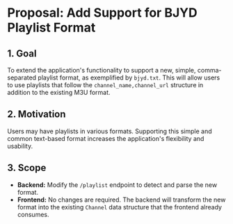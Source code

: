 # Proposal: Add Support for BJYD Playlist Format

## 1. Goal

To extend the application's functionality to support a new, simple, comma-separated playlist format, as exemplified by `bjyd.txt`. This will allow users to use playlists that follow the `channel_name,channel_url` structure in addition to the existing M3U format.

## 2. Motivation

Users may have playlists in various formats. Supporting this simple and common text-based format increases the application's flexibility and usability.

## 3. Scope

- **Backend:** Modify the `/playlist` endpoint to detect and parse the new format.
- **Frontend:** No changes are required. The backend will transform the new format into the existing `Channel` data structure that the frontend already consumes.
